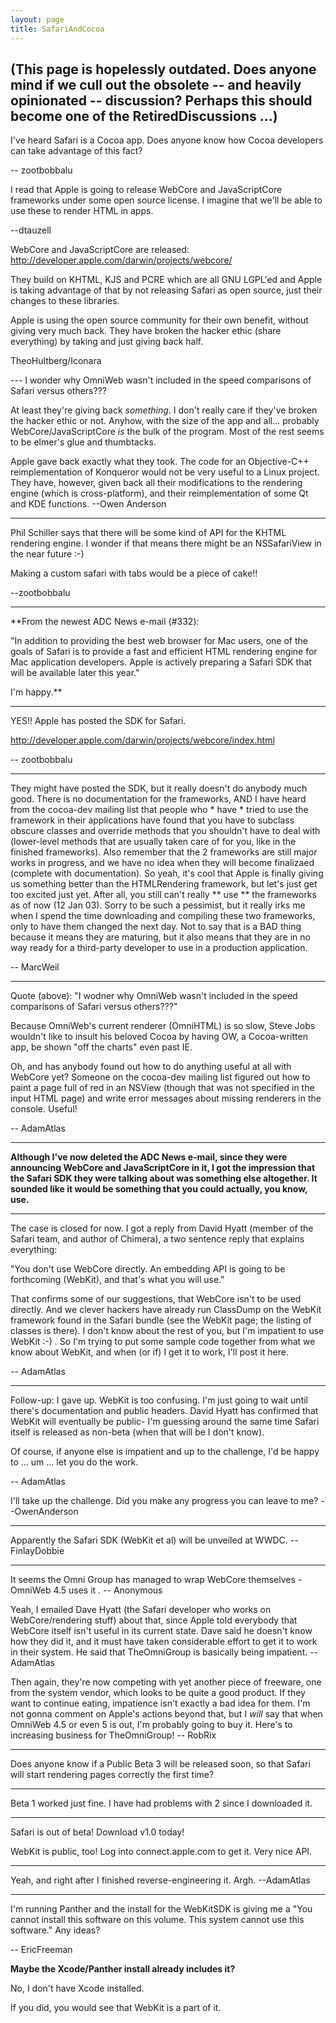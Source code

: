 ```yaml
---
layout: page
title: SafariAndCocoa
---
```


(This page is hopelessly outdated. Does anyone mind if we cull out the obsolete -- and heavily opinionated -- discussion? Perhaps this should become one of the RetiredDiscussions ...)
----

I've heard Safari is a Cocoa app. Does anyone know how Cocoa developers can take advantage of this fact?

-- zootbobbalu

I read that Apple is going to release  WebCore and JavaScriptCore frameworks under some open source license.  I imagine that we'll be
able to use these to render HTML in apps.

--dtauzell



WebCore and JavaScriptCore are released: http://developer.apple.com/darwin/projects/webcore/

They build on KHTML, KJS and PCRE which are all GNU LGPL'ed and Apple is taking advantage of that by not releasing Safari as open source, just their changes to these libraries. 

Apple is using the open source community for their own benefit, without giving very much back. They have broken the hacker ethic (share everything) by taking and just giving back half.

TheoHultberg/Iconara

--- I wonder why OmniWeb wasn't included in the speed comparisons of Safari versus others???

At least they're giving back *something*. I don't really care if they've broken the hacker ethic or not. Anyhow, with the size of the app and all... probably WebCore/JavaScriptCore *is* the bulk of the program. Most of the rest seems to be elmer's glue and thumbtacks.

Apple gave back exactly what they took.  The code for an Objective-C++ reimplementation of Konqueror would not be very useful to a Linux project.  They have, however, given back all their modifications to the rendering engine (which is cross-platform), and their reimplementation of some Qt and KDE functions. --Owen Anderson


----

Phil Schiller says that there will be some kind of API for the KHTML rendering engine. I wonder if that means there might be an NSSafariView in the near future :-) 

Making a custom safari with tabs would be a piece of cake!!

--zootbobbalu

----

**From the newest ADC News e-mail (#332):

"In addition to providing the best web browser for Mac users, one of the goals of Safari is to provide a fast and efficient HTML rendering engine for Mac application developers. Apple is actively preparing a Safari SDK that will be available later this year."

I'm happy.**

---- 

YES!! Apple has posted the SDK for Safari.

http://developer.apple.com/darwin/projects/webcore/index.html

-- zootbobbalu

----

They might have posted the SDK, but it really doesn't do anybody much good. There is no documentation for the frameworks, AND I have heard from the cocoa-dev mailing list that people who * have * tried to use the framework in their applications have found that you have to subclass obscure classes and override methods that you shouldn't have to deal with (lower-level methods that are usually taken care of for you, like in the finished frameworks). Also remember that the 2 frameworks are still major works in progress, and we have no idea when they will become finalizaed (complete with documentation). So yeah, it's cool that Apple is finally giving us something better than the HTMLRendering framework, but let's just get too excited just yet. After all, you still can't really ** use ** the frameworks as of now (12 Jan 03). Sorry to be such a pessimist, but it really irks me when I spend the time downloading and compiling these two frameworks, only to have them changed the next day. Not to say that is a BAD thing because it means they are maturing, but it also means that they are in no way ready for a third-party developer to use in a production application.

-- MarcWeil

----

Quote (above):
"I wodner why OmniWeb wasn't included in the speed comparisons of Safari versus others???"

Because OmniWeb's current renderer (OmniHTML) is so slow, Steve Jobs wouldn't like to insult his beloved Cocoa by having OW, a Cocoa-written app, be shown "off the charts" even past IE.

Oh, and has anybody found out how to do anything useful at all with WebCore yet? Someone on the cocoa-dev mailing list figured out how to paint a page full of red in an NSView (though that was not specified in the input HTML page) and write error messages about missing renderers in the console. Useful!

-- AdamAtlas

----

**Although I've now deleted the ADC News e-mail, since they were announcing WebCore and JavaScriptCore in it, I got the impression that the Safari SDK they were talking about was something else altogether. It sounded like it would be something that you could actually, you know, use.**

----

The case is closed for now. I got a reply from David Hyatt (member of the Safari team, and author of Chimera), a two sentence reply that explains everything:

"You don't use WebCore directly. An embedding API is going to be forthcoming (WebKit), and that's what you will use."

That confirms some of our suggestions, that WebCore isn't to be used directly. And we clever hackers have already run ClassDump on the WebKit framework found in the Safari bundle (see the WebKit page; the listing of classes is there). I don't know about the rest of you, but I'm impatient to use WebKit :-) . So I'm trying to put some sample code together from what we know about WebKit, and when (or if) I get it to work, I'll post it here.

-- AdamAtlas

----

Follow-up: I gave up. WebKit is too confusing. I'm just going to wait until there's documentation and public headers. David Hyatt has confirmed that WebKit will eventually be public- I'm guessing around the same time Safari itself is released as non-beta (when that will be I don't know).

Of course, if anyone else is impatient and up to the challenge, I'd be happy to ... um ... let you do the work.

-- AdamAtlas

I'll take up the challenge.  Did you make any progress you can leave to me? --OwenAnderson

----

Apparently the Safari SDK (WebKit et al) will be unveiled at WWDC. -- FinlayDobbie

----

It seems the Omni Group has managed to wrap WebCore themselves - OmniWeb 4.5 uses it . -- Anonymous

Yeah, I emailed Dave Hyatt (the Safari developer who works on WebCore/rendering stuff) about that, since Apple told everybody that WebCore itself isn't useful in its current state. Dave said he doesn't know how they did it, and it must have taken considerable effort to get it to work in their system. He said that TheOmniGroup is basically being impatient. -- AdamAtlas

Then again, they're now competing with yet another piece of freeware, one from the system vendor, which looks to be quite a good product. If they want to continue eating, impatience isn't exactly a bad idea for them. I'm not gonna comment on Apple's actions beyond that, but I *will* say that when OmniWeb 4.5 or even 5 is out, I'm probably going to buy it. Here's to increasing business for TheOmniGroup! -- RobRix


----

Does anyone know if a Public Beta 3 will be released soon, so that Safari will start rendering pages correctly the first time?

----

Beta 1 worked just fine. I have had problems with 2 since I downloaded it.

----

Safari is out of beta! Download v1.0 today!

WebKit is public, too! Log into connect.apple.com to get it.  Very nice API.

----

Yeah, and right after I finished reverse-engineering it. Argh. --AdamAtlas

----

I'm running Panther and the install for the WebKitSDK is giving me a "You cannot install this software on this volume. This system cannot use this software."  Any ideas?

-- EricFreeman

**Maybe the Xcode/Panther install already includes it?**

No, I don't have Xcode installed.

If you did, you would see that WebKit is a part of it.

